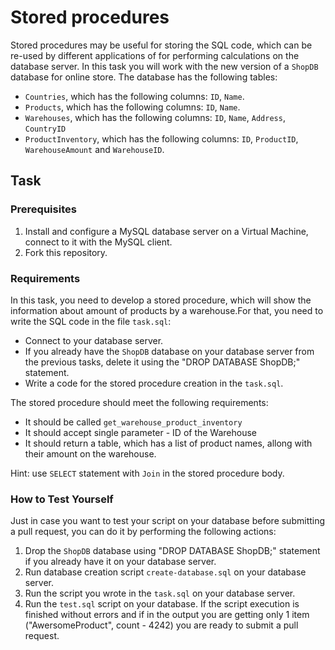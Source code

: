 # Stored procedures

Stored procedures may be useful for storing the SQL code, which can be re-used by different applications of for performing calculations on the database server. In this task you will work with the new version of a `ShopDB` database for online store. The database has the following tables:
- `Countries`, which has the following columns: `ID`, `Name`. 
- `Products`, which has the following columns: `ID`, `Name`. 
- `Warehouses`, which has the following columns: `ID`, `Name`, `Address`, `CountryID`
- `ProductInventory`, which has the following columns: `ID`, `ProductID`, `WarehouseAmount` and `WarehouseID`. 

## Task

### Prerequisites

1. Install and configure a MySQL database server on a Virtual Machine, connect to it with the MySQL client.
2. Fork this repository.

### Requirements

In this task, you need to develop a stored procedure, which will show the information about amount of products by a warehouse.For that, you need to write the SQL code in the file `task.sql`:  

- Connect to your database server. 
- If you already have the `ShopDB` database on your database server from the previous tasks, delete it using the "DROP DATABASE ShopDB;"  statement. 
- Write a code for the stored procedure creation in the `task.sql`. 

The stored procedure should meet the following requirements: 
- It should be called `get_warehouse_product_inventory`
- It should accept single parameter - ID of the Warehouse
- It should return a table, which has a list of product names, allong with their amount on the warehouse.

Hint: use `SELECT` statement with `Join` in the stored procedure body. 

### How to Test Yourself

Just in case you want to test your script on your database before submitting a pull request, you can do it by performing the following actions: 

1. Drop the `ShopDB` database using "DROP DATABASE ShopDB;" statement if you already have it on your database server. 
2. Run database creation script `create-database.sql` on your database server. 
3. Run the script you wrote in the `task.sql` on your database server. 
4. Run the `test.sql` script on your database. If the script execution is finished without errors and if in the output you are getting only 1 item ("AwersomeProduct", count - 4242) you are ready to submit a pull request. 
